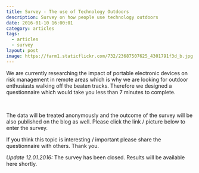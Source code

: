 ```yaml
---
title: Survey - The use of Technology Outdoors
description: Survey on how people use technology outdoors
date: 2016-01-10 16:00:01
category: articles
tags:
  - articles
  - survey
layout: post
image: https://farm1.staticflickr.com/732/23687507625_4301791f3d_b.jpg
---
```

We are currently researching the impact of portable electronic devices on risk management in remote areas which is why we are looking for outdoor enthusiasts walking off the beaten tracks. Therefore we designed a questionnaire which would take you less than 7 minutes to complete.

<amp-img src="https://farm1.staticflickr.com/732/23687507625_4301791f3d_b.jpg" layout="responsive" width="1024" height="683" alt="Packrafting Njuoreatnu - Torneträsk - Abisko Sweden"></amp-img>

<br>
<!--more-->

The data will be treated anonymously and the outcome of the survey will be also published on the blog as well. Please click the link / picture below to enter the survey.

If you think this topic is interesting / important please share the questionnaire with others. Thank you.

*Update 12.01.2016:* The survey has been closed. Results will be available here shortly.
